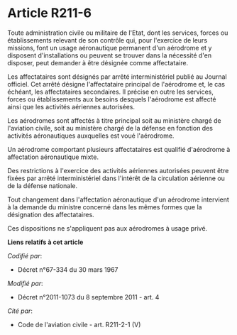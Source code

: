# Article R211-6

Toute administration civile ou militaire de l'Etat, dont les services, forces ou établissements relevant de son contrôle qui,
pour l'exercice de leurs missions, font un usage aéronautique permanent d'un aérodrome et y disposent d'installations ou
peuvent se trouver dans la nécessité d'en disposer, peut demander à être désignée comme affectataire.

Les affectataires sont désignés par arrêté interministériel publié au Journal officiel. Cet arrêté désigne l'affectataire
principal de l'aérodrome et, le cas échéant, les affectataires secondaires. Il précise en outre les services, forces ou
établissements aux besoins desquels l'aérodrome est affecté ainsi que les activités aériennes autorisées.

Les aérodromes sont affectés à titre principal soit au ministère chargé de l'aviation civile, soit au ministère chargé de la
défense en fonction des activités aéronautiques auxquelles est voué l'aérodrome.

Un aérodrome comportant plusieurs affectataires est qualifié d'aérodrome à affectation aéronautique mixte.

Des restrictions à l'exercice des activités aériennes autorisées peuvent être fixées par arrêté interministériel dans
l'intérêt de la circulation aérienne ou de la défense nationale.

Tout changement dans l'affectation aéronautique d'un aérodrome intervient à la demande du ministre concerné dans les mêmes
formes que la désignation des affectataires.

Ces dispositions ne s'appliquent pas aux aérodromes à usage privé.

**Liens relatifs à cet article**

_Codifié par_:

  - Décret n°67-334 du 30 mars 1967

_Modifié par_:

  - Décret n°2011-1073 du 8 septembre 2011 - art. 4

_Cité par_:

  - Code de l'aviation civile - art. R211-2-1 (V)
